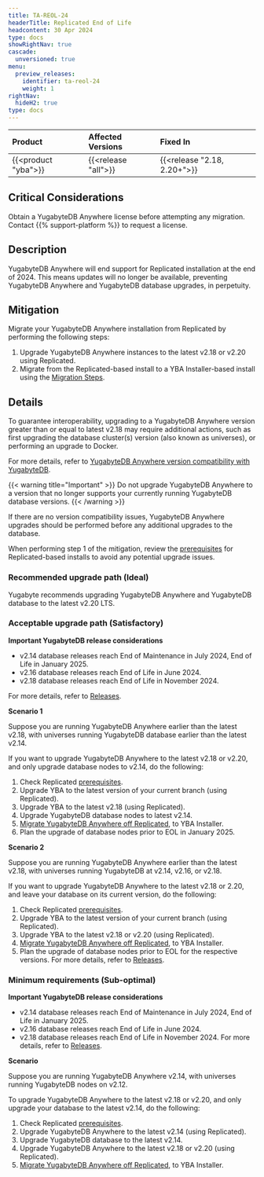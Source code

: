 ```yaml
---
title: TA-REOL-24
headerTitle: Replicated End of Life
headcontent: 30 Apr 2024
type: docs
showRightNav: true
cascade:
  unversioned: true
menu:
  preview_releases:
    identifier: ta-reol-24
    weight: 1
rightNav:
  hideH2: true
type: docs
---
```


|          Product           |  Affected Versions   | Fixed In |
| :------------------------- | :------------------ | :------- |
| {{<product "yba">}}  | {{<release "all">}} | {{<release "2.18, 2.20+">}}      |

## Critical Considerations

Obtain a YugabyteDB Anywhere license before attempting any migration. Contact {{% support-platform %}} to request a license.

## Description

YugabyteDB Anywhere will end support for Replicated installation at the end of 2024.
This means updates will no longer be available, preventing YugabyteDB Anywhere and YugabyteDB database upgrades, in perpetuity.

## Mitigation

Migrate your YugabyteDB Anywhere installation from Replicated by performing the following steps:

1. Upgrade YugabyteDB Anywhere instances to the latest v2.18 or v2.20 using Replicated.
1. Migrate from the Replicated-based install to a YBA Installer-based install using the [Migration Steps](../../../yugabyte-platform/install-yugabyte-platform/install-software/installer/#migrate-from-replicated).

## Details

To guarantee interoperability, upgrading to a YugabyteDB Anywhere version greater than or equal to latest v2.18 may require additional actions, such as first upgrading the database cluster(s) version (also known as universes), or performing an upgrade to Docker.

For more details, refer to [YugabyteDB Anywhere version compatibility with YugabyteDB](../../../releases/yba-releases/#compatibility-with-yugabytedb).

{{< warning title="Important" >}}
Do not upgrade YugabyteDB Anywhere to a version that no longer supports your currently running YugabyteDB database versions.
{{< /warning >}}

If there are no version compatibility issues, YugabyteDB Anywhere upgrades should be performed before any additional upgrades to the database.

When performing step 1 of the mitigation, review the [prerequisites](../../../yugabyte-platform/prepare/server-yba/) for Replicated-based installs to avoid any potential upgrade issues.

### Recommended upgrade path (Ideal)

Yugabyte recommends upgrading YugabyteDB Anywhere and YugabyteDB database to the latest v2.20 LTS.

### Acceptable upgrade path (Satisfactory)

**Important YugabyteDB release considerations**

- v2.14 database releases reach End of Maintenance in July 2024, End of Life in January 2025.
- v2.16 database releases reach End of Life in June 2024.
- v2.18 database releases reach End of Life in November 2024.

For more details, refer to [Releases](../../ybdb-releases/#releases).

**Scenario 1**

Suppose you are running YugabyteDB Anywhere earlier than the latest v2.18, with universes running YugabyteDB database earlier than the latest v2.14.

If you want to upgrade YugabyteDB Anywhere to the latest v2.18 or v2.20, and only upgrade database nodes to v2.14, do the following:

1. Check Replicated [prerequisites](../../../yugabyte-platform/prepare/server-yba/).
1. Upgrade YBA to the latest version of your current branch (using Replicated).
1. Upgrade YBA to the latest v2.18 (using Replicated).
1. Upgrade YugabyteDB database nodes to latest v2.14.
1. [Migrate YugabyteDB Anywhere off Replicated](../../../yugabyte-platform/install-yugabyte-platform/install-software/installer/#migrate-from-replicated), to YBA Installer.
1. Plan the upgrade of database nodes prior to EOL in January 2025.

**Scenario 2**

Suppose you are running YugabyteDB Anywhere earlier than the latest v2.18, with universes running YugabyteDB at v2.14, v2.16, or v2.18.

If you want to upgrade YugabyteDB Anywhere to the latest v2.18 or 2.20, and leave your database on its current version, do the following:

1. Check Replicated [prerequisites](../../../yugabyte-platform/prepare/server-yba/).
1. Upgrade YBA to the latest version of your current branch (using Replicated).
1. Upgrade YBA to the latest v2.18 or v2.20 (using Replicated).
1. [Migrate YugabyteDB Anywhere off Replicated](../../../yugabyte-platform/install-yugabyte-platform/install-software/installer/#migrate-from-replicated), to YBA Installer.
1. Plan the upgrade of database nodes prior to EOL for the respective versions. For more details, refer to [Releases](../../ybdb-releases/#releases).

### Minimum requirements (Sub-optimal)

**Important YugabyteDB release considerations**

- v2.14 database releases reach End of Maintenance in July 2024, End of Life in January 2025.
- v2.16 database releases reach End of Life in June 2024.
- v2.18 database releases reach End of Life in November 2024.
For more details, refer to [Releases](../../ybdb-releases/#releases).

**Scenario**

Suppose you are running YugabyteDB Anywhere v2.14, with universes running YugabyteDB nodes on v2.12.

To upgrade YugabyteDB Anywhere to the latest v2.18 or v2.20, and only upgrade your database to the latest v2.14, do the following:

1. Check Replicated [prerequisites](../../../yugabyte-platform/prepare/server-yba/).
1. Upgrade YugabyteDB Anywhere to the latest v2.14 (using Replicated).
1. Upgrade YugabyteDB database to the latest v2.14.
1. Upgrade YugabyteDB Anywhere to the latest v2.18 or v2.20 (using Replicated).
1. [Migrate YugabyteDB Anywhere off Replicated](../../../yugabyte-platform/install-yugabyte-platform/install-software/installer/#migrate-from-replicated), to YBA Installer.
